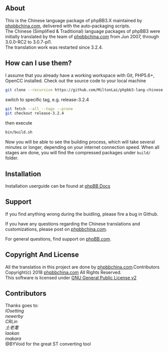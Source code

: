 ## About
This is the Chinese language package of phpBB3.X maintained by [phpbbchina.com](http://www.phpbbchina.com), delivered with the auto-packaging scripts.  
The Chinese (Simplified & Traditional) language packages of phpBB3 were initially translated by the team of [phpbbchina.com](http://www.phpbbchina.com) from Jun 2007, through 3.0.0-RC2 to 3.0.7-pl1.  
The translation work was restarted since 3.2.4.

## How can I use them?

I assume that you already have a working workspace with Git, PHP5.6+, OpenCC installed.
Check out the source code to your local machine
```bash
git clone --recursive https://github.com/MiltonLai/phpbb3-lang-chinese.git
```
switch to specific tag, e.g. release-3.2.4
```bash
git fetch --all --tags --prune
git checkout release-3.2.4
```   
then execute
```bash
bin/build.sh
```

Now you will be able to see the building process, which will take several minutes or longer, depending on your internet connection speed. When all stages are done, you will find the compressed packages under `build/` folder.

## Installation

Installation userguide can be found at [phpBB Docs](https://www.phpbb.com/support/docs/en/)

## Support

If you find anything wrong during the buidling, please fire a bug in Github.  

If you have any questions regarding the Chinese translations and customizations, please post on [phpbbchina.com](http://www.phpbbchina.com).  

For general questions, find support on [phpBB.com](https://www.phpbb.com).   


## Copyright And License

All the translatios in this project are done by [phpbbchina.com](http://www.phpbbchina.com).Contributors
Copyright(c) 2018 [phpbbchina.com](http://www.phpbbchina.com) All Rights Reserved.  
This software is licensed under
[GNU General Public License v2](http://opensource.org/licenses/gpl-2.0.php)  

## Contributors

Thanks goes to:  
_IOsetting  
newerby  
CRLin  
土老耄  
laokan  
makara_  
@BYVoid for the great ST converting tool


